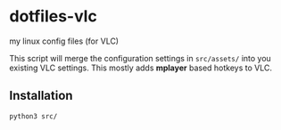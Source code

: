 # dotfiles-vlc

my linux config files (for VLC)

This script will merge the configuration settings in `src/assets/` into you
existing VLC settings.  This mostly adds **mplayer** based hotkeys to VLC.

## Installation

```bash
python3 src/
```
